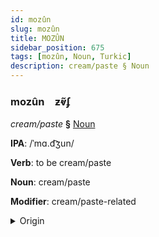 ```yaml
---
id: mozûn
slug: mozûn
title: MOZÛN
sidebar_position: 675
tags: [mozûn, Noun, Turkic]
description: cream/paste § Noun
---
```


### mozûn&emsp;<span kind="abugida">ƶⱴ̃ʄ</span>

*cream/paste* **§** [Noun](../../tags/Noun)

**IPA**: /ˈmɑ.d͡ʒun/

**Verb**: to be cream/paste

**Noun**: cream/paste

**Modifier**: cream/paste-related

<details>
    <summary>Origin</summary>
    Turkish macun /madʒun/<br/>
    <em>Turkic Language Family</em>
</details>